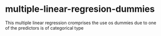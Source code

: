 # multiple-linear-regresion-dummies
This multiple linear regression cromprises the use os dummies due to one of the predictors is of categorical type
